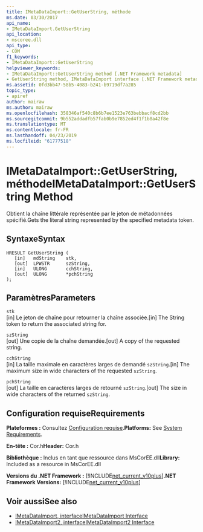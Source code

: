 ```yaml
---
title: IMetaDataImport::GetUserString, méthode
ms.date: 03/30/2017
api_name:
- IMetaDataImport.GetUserString
api_location:
- mscoree.dll
api_type:
- COM
f1_keywords:
- IMetaDataImport::GetUserString
helpviewer_keywords:
- IMetaDataImport::GetUserString method [.NET Framework metadata]
- GetUserString method, IMetaDataImport interface [.NET Framework metadata]
ms.assetid: 0fd3bb47-58b5-4083-b241-b9719df7a285
topic_type:
- apiref
author: mairaw
ms.author: mairaw
ms.openlocfilehash: 358346af540c8b6b7ee1523e763bebbacf8cd2bb
ms.sourcegitcommit: 9b552addadfb57fab0b9e7852ed4f1f1b8a42f8e
ms.translationtype: MT
ms.contentlocale: fr-FR
ms.lasthandoff: 04/23/2019
ms.locfileid: "61777518"
---
```

# <a name="imetadataimportgetuserstring-method"></a><span data-ttu-id="1ebff-102">IMetaDataImport::GetUserString, méthode</span><span class="sxs-lookup"><span data-stu-id="1ebff-102">IMetaDataImport::GetUserString Method</span></span>
<span data-ttu-id="1ebff-103">Obtient la chaîne littérale représentée par le jeton de métadonnées spécifié.</span><span class="sxs-lookup"><span data-stu-id="1ebff-103">Gets the literal string represented by the specified metadata token.</span></span>  
  
## <a name="syntax"></a><span data-ttu-id="1ebff-104">Syntaxe</span><span class="sxs-lookup"><span data-stu-id="1ebff-104">Syntax</span></span>  
  
```  
HRESULT GetUserString (  
   [in]   mdString    stk,  
   [out]  LPWSTR      szString,  
   [in]   ULONG       cchString,  
   [out]  ULONG       *pchString  
);  
```  
  
## <a name="parameters"></a><span data-ttu-id="1ebff-105">Paramètres</span><span class="sxs-lookup"><span data-stu-id="1ebff-105">Parameters</span></span>  
 `stk`  
 <span data-ttu-id="1ebff-106">[in] Le jeton de chaîne pour retourner la chaîne associée.</span><span class="sxs-lookup"><span data-stu-id="1ebff-106">[in] The String token to return the associated string for.</span></span>  
  
 `szString`  
 <span data-ttu-id="1ebff-107">[out] Une copie de la chaîne demandée.</span><span class="sxs-lookup"><span data-stu-id="1ebff-107">[out] A copy of the requested string.</span></span>  
  
 `cchString`  
 <span data-ttu-id="1ebff-108">[in] La taille maximale en caractères larges de demandé `szString`.</span><span class="sxs-lookup"><span data-stu-id="1ebff-108">[in] The maximum size in wide characters of the requested `szString`.</span></span>  
  
 `pchString`  
 <span data-ttu-id="1ebff-109">[out] La taille en caractères larges de retourné `szString`.</span><span class="sxs-lookup"><span data-stu-id="1ebff-109">[out] The size in wide characters of the returned `szString`.</span></span>  
  
## <a name="requirements"></a><span data-ttu-id="1ebff-110">Configuration requise</span><span class="sxs-lookup"><span data-stu-id="1ebff-110">Requirements</span></span>  
 <span data-ttu-id="1ebff-111">**Plateformes :** Consultez [Configuration requise](../../../../docs/framework/get-started/system-requirements.md).</span><span class="sxs-lookup"><span data-stu-id="1ebff-111">**Platforms:** See [System Requirements](../../../../docs/framework/get-started/system-requirements.md).</span></span>  
  
 <span data-ttu-id="1ebff-112">**En-tête :** Cor.h</span><span class="sxs-lookup"><span data-stu-id="1ebff-112">**Header:** Cor.h</span></span>  
  
 <span data-ttu-id="1ebff-113">**Bibliothèque :** Inclus en tant que ressource dans MsCorEE.dll</span><span class="sxs-lookup"><span data-stu-id="1ebff-113">**Library:** Included as a resource in MsCorEE.dll</span></span>  
  
 <span data-ttu-id="1ebff-114">**Versions du .NET Framework :** [!INCLUDE[net_current_v10plus](../../../../includes/net-current-v10plus-md.md)]</span><span class="sxs-lookup"><span data-stu-id="1ebff-114">**.NET Framework Versions:** [!INCLUDE[net_current_v10plus](../../../../includes/net-current-v10plus-md.md)]</span></span>  
  
## <a name="see-also"></a><span data-ttu-id="1ebff-115">Voir aussi</span><span class="sxs-lookup"><span data-stu-id="1ebff-115">See also</span></span>

- [<span data-ttu-id="1ebff-116">IMetaDataImport, interface</span><span class="sxs-lookup"><span data-stu-id="1ebff-116">IMetaDataImport Interface</span></span>](../../../../docs/framework/unmanaged-api/metadata/imetadataimport-interface.md)
- [<span data-ttu-id="1ebff-117">IMetaDataImport2, interface</span><span class="sxs-lookup"><span data-stu-id="1ebff-117">IMetaDataImport2 Interface</span></span>](../../../../docs/framework/unmanaged-api/metadata/imetadataimport2-interface.md)
